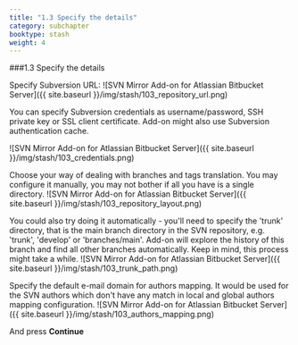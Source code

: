 ```yaml
---
title: "1.3 Specify the details"
category: subchapter
booktype: stash
weight: 4
---
```

###1.3 Specify the details

Specify Subversion URL:
![SVN Mirror Add-on for Atlassian Bitbucket Server]({{ site.baseurl }}/img/stash/103_repository_url.png)

You can specify Subversion credentials as username/password, SSH private key or SSL client certificate. Add-on might also use Subversion authentication cache.

![SVN Mirror Add-on for Atlassian Bitbucket Server]({{ site.baseurl }}/img/stash/103_credentials.png)

Choose your way of dealing with branches and tags translation. 
You may configure it manually, you may not bother if all you have is a single directory.
![SVN Mirror Add-on for Atlassian Bitbucket Server]({{ site.baseurl }}/img/stash/103_repository_layout.png)

You could also try doing it automatically - you'll need to specify the 'trunk' directory, that is
the main branch directory in the SVN repository, e.g. 'trunk', 'develop' or 'branches/main'. Add-on will explore the history of this branch and find all other branches automatically. Keep in mind, this process might take a while.
![SVN Mirror Add-on for Atlassian Bitbucket Server]({{ site.baseurl }}/img/stash/103_trunk_path.png)

Specify the default e-mail domain for authors mapping.
It would be used for the SVN authors which don't have any match in local and global authors mapping configuration.
![SVN Mirror Add-on for Atlassian Bitbucket Server]({{ site.baseurl }}/img/stash/103_authors_mapping.png)


And press **Continue**

[](#up)